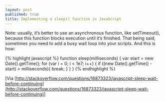 ```yaml
---
layout: post
published: true
title: Implementing a sleep() function in JavaScript
---
```


Note: usually, it’s better to use an asynchronous function, like setTimeout(), because this function blocks execution until it’s finished. That being said, sometimes you need to add a busy wait loop into your scripts. And this is how:

{% highlight javascript %}
function sleep(milliseconds) {
  var start = new Date().getTime();
  for (var i = 0; i < 1e7; i++) {
    if ((new Date().getTime() - start) > milliseconds){
      break;
    }
  }
}
{% endhighlight %}

[Via [http://stackoverflow.com/questions/16873323/javascript-sleep-wait-before-continuing](http://stackoverflow.com/questions/16873323/javascript-sleep-wait-before-continuing)]

